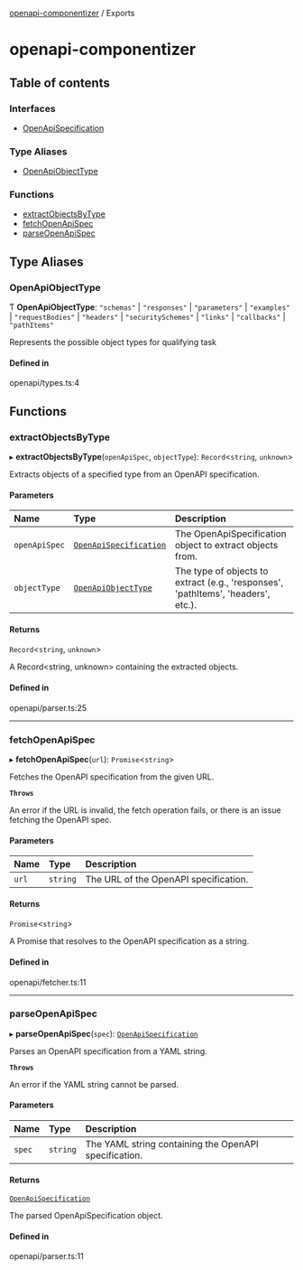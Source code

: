[openapi-componentizer](README.md) / Exports

# openapi-componentizer

## Table of contents

### Interfaces

- [OpenApiSpecification](interfaces/OpenApiSpecification.md)

### Type Aliases

- [OpenApiObjectType](modules.md#openapiobjecttype)

### Functions

- [extractObjectsByType](modules.md#extractobjectsbytype)
- [fetchOpenApiSpec](modules.md#fetchopenapispec)
- [parseOpenApiSpec](modules.md#parseopenapispec)

## Type Aliases

### OpenApiObjectType

Ƭ **OpenApiObjectType**: ``"schemas"`` \| ``"responses"`` \| ``"parameters"`` \| ``"examples"`` \| ``"requestBodies"`` \| ``"headers"`` \| ``"securitySchemes"`` \| ``"links"`` \| ``"callbacks"`` \| ``"pathItems"``

Represents the possible object types for qualifying task

#### Defined in

openapi/types.ts:4

## Functions

### extractObjectsByType

▸ **extractObjectsByType**(`openApiSpec`, `objectType`): `Record`<`string`, `unknown`\>

Extracts objects of a specified type from an OpenAPI specification.

#### Parameters

| Name | Type | Description |
| :------ | :------ | :------ |
| `openApiSpec` | [`OpenApiSpecification`](interfaces/OpenApiSpecification.md) | The OpenApiSpecification object to extract objects from. |
| `objectType` | [`OpenApiObjectType`](modules.md#openapiobjecttype) | The type of objects to extract (e.g., 'responses', 'pathItems', 'headers', etc.). |

#### Returns

`Record`<`string`, `unknown`\>

A Record<string, unknown> containing the extracted objects.

#### Defined in

openapi/parser.ts:25

___

### fetchOpenApiSpec

▸ **fetchOpenApiSpec**(`url`): `Promise`<`string`\>

Fetches the OpenAPI specification from the given URL.

**`Throws`**

An error if the URL is invalid, the fetch operation fails, or there is an issue fetching the OpenAPI spec.

#### Parameters

| Name | Type | Description |
| :------ | :------ | :------ |
| `url` | `string` | The URL of the OpenAPI specification. |

#### Returns

`Promise`<`string`\>

A Promise that resolves to the OpenAPI specification as a string.

#### Defined in

openapi/fetcher.ts:11

___

### parseOpenApiSpec

▸ **parseOpenApiSpec**(`spec`): [`OpenApiSpecification`](interfaces/OpenApiSpecification.md)

Parses an OpenAPI specification from a YAML string.

**`Throws`**

An error if the YAML string cannot be parsed.

#### Parameters

| Name | Type | Description |
| :------ | :------ | :------ |
| `spec` | `string` | The YAML string containing the OpenAPI specification. |

#### Returns

[`OpenApiSpecification`](interfaces/OpenApiSpecification.md)

The parsed OpenApiSpecification object.

#### Defined in

openapi/parser.ts:11
